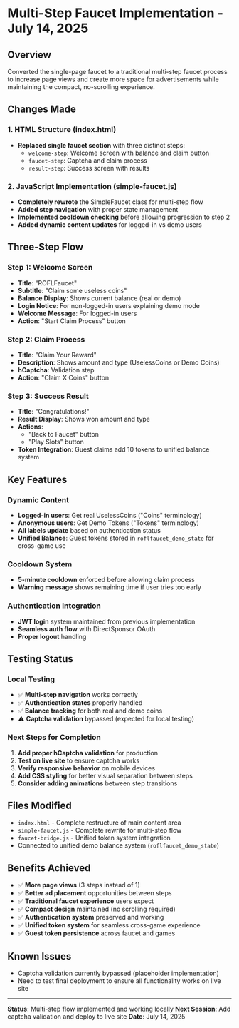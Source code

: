 # Multi-Step Faucet Implementation - July 14, 2025

## Overview
Converted the single-page faucet to a traditional multi-step faucet process to increase page views and create more space for advertisements while maintaining the compact, no-scrolling experience.

## Changes Made

### 1. HTML Structure (index.html)
- **Replaced single faucet section** with three distinct steps:
  - `welcome-step`: Welcome screen with balance and claim button
  - `faucet-step`: Captcha and claim process
  - `result-step`: Success screen with results

### 2. JavaScript Implementation (simple-faucet.js)
- **Completely rewrote** the SimpleFaucet class for multi-step flow
- **Added step navigation** with proper state management
- **Implemented cooldown checking** before allowing progression to step 2
- **Added dynamic content updates** for logged-in vs demo users

## Three-Step Flow

### Step 1: Welcome Screen
- **Title**: "ROFLFaucet"
- **Subtitle**: "Claim some useless coins" 
- **Balance Display**: Shows current balance (real or demo)
- **Login Notice**: For non-logged-in users explaining demo mode
- **Welcome Message**: For logged-in users
- **Action**: "Start Claim Process" button

### Step 2: Claim Process
- **Title**: "Claim Your Reward"
- **Description**: Shows amount and type (UselessCoins or Demo Coins)
- **hCaptcha**: Validation step
- **Action**: "Claim X Coins" button

### Step 3: Success Result
- **Title**: "Congratulations!"
- **Result Display**: Shows won amount and type
- **Actions**: 
  - "Back to Faucet" button
  - "Play Slots" button
- **Token Integration**: Guest claims add 10 tokens to unified balance system

## Key Features

### Dynamic Content
- **Logged-in users**: Get real UselessCoins ("Coins" terminology)
- **Anonymous users**: Get Demo Tokens ("Tokens" terminology)
- **All labels update** based on authentication status
- **Unified Balance**: Guest tokens stored in `roflfaucet_demo_state` for cross-game use

### Cooldown System
- **5-minute cooldown** enforced before allowing claim process
- **Warning message** shows remaining time if user tries too early

### Authentication Integration
- **JWT login** system maintained from previous implementation
- **Seamless auth flow** with DirectSponsor OAuth
- **Proper logout** handling

## Testing Status

### Local Testing
- ✅ **Multi-step navigation** works correctly
- ✅ **Authentication states** properly handled
- ✅ **Balance tracking** for both real and demo coins
- ⚠️ **Captcha validation** bypassed (expected for local testing)

### Next Steps for Completion
1. **Add proper hCaptcha validation** for production
2. **Test on live site** to ensure captcha works
3. **Verify responsive behavior** on mobile devices
4. **Add CSS styling** for better visual separation between steps
5. **Consider adding animations** between step transitions

## Files Modified
- `index.html` - Complete restructure of main content area
- `simple-faucet.js` - Complete rewrite for multi-step flow
- `faucet-bridge.js` - Unified token system integration
- Connected to unified demo balance system (`roflfaucet_demo_state`)

## Benefits Achieved
- ✅ **More page views** (3 steps instead of 1)
- ✅ **Better ad placement** opportunities between steps
- ✅ **Traditional faucet experience** users expect
- ✅ **Compact design** maintained (no scrolling required)
- ✅ **Authentication system** preserved and working
- ✅ **Unified token system** for seamless cross-game experience
- ✅ **Guest token persistence** across faucet and games

## Known Issues
- Captcha validation currently bypassed (placeholder implementation)
- Need to test final deployment to ensure all functionality works on live site

---

**Status**: Multi-step flow implemented and working locally
**Next Session**: Add captcha validation and deploy to live site
**Date**: July 14, 2025
